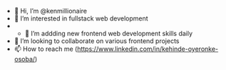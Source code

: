 - 👋 Hi, I’m @kenmillionaire
- 👀 I’m interested in fullstack web development
- - 🌱 I’m addding new frontend web development skills daily
- 💞️ I’m looking to collaborate on various frontend projects
- 📫 How to reach me (https://www.linkedin.com/in/kehinde-oyeronke-osoba/)

<!---
kenmillionaire/kenmillionaire is a ✨ special ✨ repository because its `README.md` (this file) appears on your GitHub profile.
You can click the Preview link to take a look at your changes.
--->
